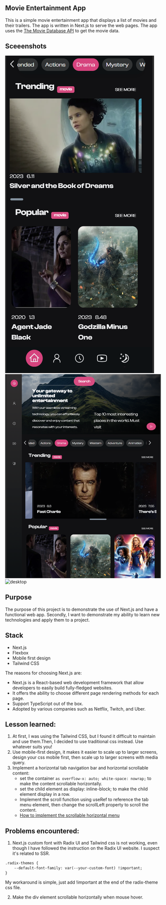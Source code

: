 ## Movie Entertainment App
This is a simple movie entertainment app that displays a list of movies and their trailers. The app is written in Next.js to serve the web pages. The app uses the [The Movie Database API](https://www.themoviedb.org/documentation/api) to get the movie data.

## Sceeenshots
![mobile](assets/screen-mobile.png)
![desktop](assets/screen-tablet.png)
![desktop](assets/screen-desktop.png)

## Purpose
The purpose of this project is to demonstrate the use of Next.js and have a functional web app. Secondly, I want to demonstrate my ability to learn new technologies and apply them to a project.

## Stack
- Next.js
- Flexbox
- Mobile first design
- Tailwind CSS

The reasons for choosing Next.js are:
- Next.js is a React-based web development framework that allow developers to easily build fully-fledged websites.
- It offers the ability to choose different page rendering methods for each page.
- Support TypeScript out of the box.
- Adopted by various companies such as Netflix, Twitch, and Uber.

## Lesson learned:
1. At first, I was using the Tailwind CSS, but I found it difficult to maintain and use them.Then, I decided to use traditional css instead. Use whatever suits you!
2. Use mobile-first design, it makes it easier to scale up to larger screens, design your css mobile first, then scale up to larger screens with media query.
3. Implement a horizontal tab navigation bar and horizontal scrollable content:
    - set the container `as overflow-x: auto; white-space: nowrap;` to make the content scrollable horizontally.
    - set the child element as display: inline-block; to make the child element display in a row.
    - Implement the scroll function using useRef to reference the tab menu element, then change the scrollLeft property to scroll the content.
    - [How to implement the scrollable horizontal menu](https://www.youtube.com/watch?v=as01ehtBN0Y&t=1227s&ab_channel=CodingSnow)
## Problems encountered:
1. Next.js custom font with Radix UI and Tailwind css is not working, even though I have followed the instruction on the Radix UI website. I suspect it's related to SSR.
```
.radix-themes {
	--default-font-family: var(--your-custom-font) !important;
}
```
My workaround is simple, just add !important at the end of the radix-theme css file.

2. Make the div element scrollable horizontally when mouse hover.
